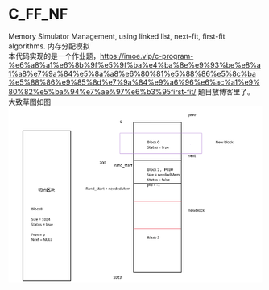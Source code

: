 # C_FF_NF
Memory Simulator Management, using linked list, next-fit, first-fit algorithms. 内存分配模拟  
本代码实现的是一个作业题，https://imoe.vip/c-program-%e6%a8%a1%e6%8b%9f%e5%9f%ba%e4%ba%8e%e9%93%be%e8%a1%a8%e7%9a%84%e5%8a%a8%e6%80%81%e5%88%86%e5%8c%ba%e5%88%86%e9%85%8d%e7%9a%84%e9%a6%96%e6%ac%a1%e9%80%82%e5%ba%94%e7%ae%97%e6%b3%95first-fit/ 题目放博客里了。  
大致草图如图  
![image](./image/1.png)  
